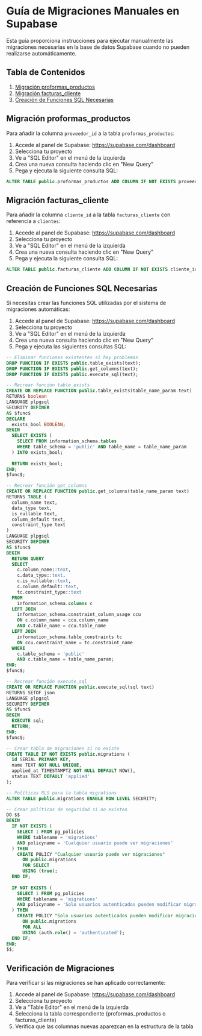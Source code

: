 # Guía de Migraciones Manuales en Supabase

Esta guía proporciona instrucciones para ejecutar manualmente las migraciones necesarias en la base de datos Supabase cuando no pueden realizarse automáticamente.

## Tabla de Contenidos

1. [Migración proformas_productos](#migración-proformas_productos)
2. [Migración facturas_cliente](#migración-facturas_cliente)
3. [Creación de Funciones SQL Necesarias](#creación-de-funciones-sql-necesarias)

## Migración proformas_productos

Para añadir la columna `proveedor_id` a la tabla `proformas_productos`:

1. Accede al panel de Supabase: https://supabase.com/dashboard
2. Selecciona tu proyecto
3. Ve a "SQL Editor" en el menú de la izquierda
4. Crea una nueva consulta haciendo clic en "New Query"
5. Pega y ejecuta la siguiente consulta SQL:

```sql
ALTER TABLE public.proformas_productos ADD COLUMN IF NOT EXISTS proveedor_id INTEGER;
```

## Migración facturas_cliente

Para añadir la columna `cliente_id` a la tabla `facturas_cliente` con referencia a `clientes`:

1. Accede al panel de Supabase: https://supabase.com/dashboard
2. Selecciona tu proyecto
3. Ve a "SQL Editor" en el menú de la izquierda
4. Crea una nueva consulta haciendo clic en "New Query"
5. Pega y ejecuta la siguiente consulta SQL:

```sql
ALTER TABLE public.facturas_cliente ADD COLUMN IF NOT EXISTS cliente_id INTEGER REFERENCES public.clientes(id);
```

## Creación de Funciones SQL Necesarias

Si necesitas crear las funciones SQL utilizadas por el sistema de migraciones automáticas:

1. Accede al panel de Supabase: https://supabase.com/dashboard
2. Selecciona tu proyecto
3. Ve a "SQL Editor" en el menú de la izquierda
4. Crea una nueva consulta haciendo clic en "New Query"
5. Pega y ejecuta las siguientes consultas SQL:

```sql
-- Eliminar funciones existentes si hay problemas
DROP FUNCTION IF EXISTS public.table_exists(text);
DROP FUNCTION IF EXISTS public.get_columns(text);
DROP FUNCTION IF EXISTS public.execute_sql(text);

-- Recrear función table_exists
CREATE OR REPLACE FUNCTION public.table_exists(table_name_param text)
RETURNS boolean
LANGUAGE plpgsql
SECURITY DEFINER
AS $func$
DECLARE
  exists_bool BOOLEAN;
BEGIN
  SELECT EXISTS (
    SELECT FROM information_schema.tables 
    WHERE table_schema = 'public' AND table_name = table_name_param
  ) INTO exists_bool;
  
  RETURN exists_bool;
END;
$func$;

-- Recrear función get_columns
CREATE OR REPLACE FUNCTION public.get_columns(table_name_param text)
RETURNS TABLE (
  column_name text,
  data_type text,
  is_nullable text,
  column_default text,
  constraint_type text
)
LANGUAGE plpgsql
SECURITY DEFINER
AS $func$
BEGIN
  RETURN QUERY
  SELECT 
    c.column_name::text,
    c.data_type::text,
    c.is_nullable::text,
    c.column_default::text,
    tc.constraint_type::text
  FROM 
    information_schema.columns c
  LEFT JOIN 
    information_schema.constraint_column_usage ccu 
    ON c.column_name = ccu.column_name 
    AND c.table_name = ccu.table_name
  LEFT JOIN 
    information_schema.table_constraints tc 
    ON ccu.constraint_name = tc.constraint_name
  WHERE 
    c.table_schema = 'public' 
    AND c.table_name = table_name_param;
END;
$func$;

-- Recrear función execute_sql
CREATE OR REPLACE FUNCTION public.execute_sql(sql text)
RETURNS SETOF json
LANGUAGE plpgsql
SECURITY DEFINER
AS $func$
BEGIN
  EXECUTE sql;
  RETURN;
END;
$func$;

-- Crear tabla de migraciones si no existe
CREATE TABLE IF NOT EXISTS public.migrations (
  id SERIAL PRIMARY KEY,
  name TEXT NOT NULL UNIQUE,
  applied_at TIMESTAMPTZ NOT NULL DEFAULT NOW(),
  status TEXT DEFAULT 'applied'
);

-- Políticas RLS para la tabla migrations
ALTER TABLE public.migrations ENABLE ROW LEVEL SECURITY;

-- Crear políticas de seguridad si no existen
DO $$
BEGIN
  IF NOT EXISTS (
    SELECT 1 FROM pg_policies 
    WHERE tablename = 'migrations' 
    AND policyname = 'Cualquier usuario puede ver migraciones'
  ) THEN
    CREATE POLICY "Cualquier usuario puede ver migraciones" 
      ON public.migrations 
      FOR SELECT 
      USING (true);
  END IF;
  
  IF NOT EXISTS (
    SELECT 1 FROM pg_policies 
    WHERE tablename = 'migrations' 
    AND policyname = 'Solo usuarios autenticados pueden modificar migraciones'
  ) THEN
    CREATE POLICY "Solo usuarios autenticados pueden modificar migraciones" 
      ON public.migrations 
      FOR ALL 
      USING (auth.role() = 'authenticated');
  END IF;
END;
$$;
```

## Verificación de Migraciones

Para verificar si las migraciones se han aplicado correctamente:

1. Accede al panel de Supabase: https://supabase.com/dashboard
2. Selecciona tu proyecto
3. Ve a "Table Editor" en el menú de la izquierda
4. Selecciona la tabla correspondiente (proformas_productos o facturas_cliente)
5. Verifica que las columnas nuevas aparezcan en la estructura de la tabla 